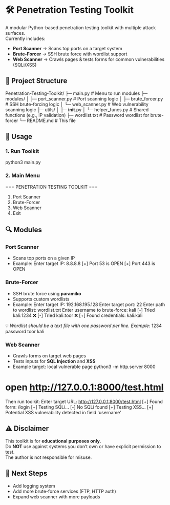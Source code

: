# 🛠️ Penetration Testing Toolkit

A modular Python-based penetration testing toolkit with multiple attack surfaces.  
Currently includes:

- **Port Scanner** → Scans top ports on a target system  
- **Brute-Forcer** → SSH brute force with wordlist support  
- **Web Scanner** → Crawls pages & tests forms for common vulnerabilities (SQLi/XSS)



## 📂 Project Structure

Penetration-Testing-Toolkit/
├─ main.py                # Menu to run modules
├─ modules/
│   ├─ port_scanner.py    # Port scanning logic
│   ├─ brute_forcer.py    # SSH brute-forcing logic
│   └─ web_scanner.py     # Web vulnerability scanning logic
├─ utils/
│   ├─ __init__.py
│   └─ helper_funcs.py    # Shared functions (e.g., IP validation)
├─ wordlist.txt           # Password wordlist for brute-forcer
└─ README.md              # This file



## 🚀 Usage

### 1. Run Toolkit
python3 main.py

### 2. Main Menu
=== PENETRATION TESTING TOOLKIT ===
1. Port Scanner
2. Brute-Forcer
3. Web Scanner
4. Exit



## 🔍 Modules

### Port Scanner
- Scans top ports on a given IP  
- Example:
Enter target IP: 8.8.8.8
[+] Port 53 is OPEN
[+] Port 443 is OPEN



### Brute-Forcer
- SSH brute force using **paramiko**  
- Supports custom wordlists  
- Example:
Enter target IP: 192.168.195.128
Enter target port: 22
Enter path to wordlist: wordlist.txt
Enter username to brute-force: kali
[-] Tried kali:1234 ❌
[-] Tried kali:toor ❌
[+] Found credentials: kali:kali

💡 *Wordlist should be a text file with one password per line. Example:*
1234
password
toor
kali



### Web Scanner
- Crawls forms on target web pages  
- Tests inputs for **SQL Injection** and **XSS**  
- Example target: local vulnerable page
python3 -m http.server 8000
# open http://127.0.0.1:8000/test.html

Then run toolkit:
Enter target URL: http://127.0.0.1:8000/test.html
[+] Found form: /login
[+] Testing SQLi...
[-] No SQLi found
[+] Testing XSS...
[+] Potential XSS vulnerability detected in field 'username'



## ⚠️ Disclaimer
This toolkit is for **educational purposes only**.  
Do **NOT** use against systems you don’t own or have explicit permission to test.  
The author is not responsible for misuse.  



## 🧩 Next Steps
- Add logging system  
- Add more brute-force services (FTP, HTTP auth)  
- Expand web scanner with more payloads
